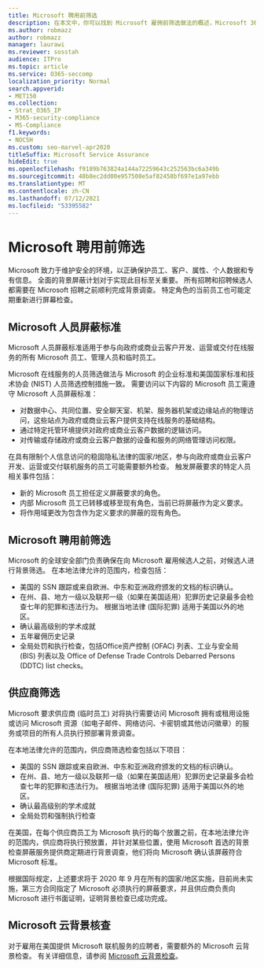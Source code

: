 ```yaml
---
title: Microsoft 聘用前筛选
description: 在本文中，你可以找到 Microsoft 雇佣前筛选做法的概述，Microsoft 365。
ms.author: robmazz
author: robmazz
manager: laurawi
ms.reviewer: sosstah
audience: ITPro
ms.topic: article
ms.service: O365-seccomp
localization_priority: Normal
search.appverid:
- MET150
ms.collection:
- Strat_O365_IP
- M365-security-compliance
- MS-Compliance
f1.keywords:
- NOCSH
ms.custom: seo-marvel-apr2020
titleSuffix: Microsoft Service Assurance
hideEdit: true
ms.openlocfilehash: f9189b763824a144a72259643c252563bc6a349b
ms.sourcegitcommit: 48b8ec2dd00e957508e5af82458bf697e1a97ebb
ms.translationtype: MT
ms.contentlocale: zh-CN
ms.lasthandoff: 07/12/2021
ms.locfileid: "53395582"
---
```

# <a name="microsoft-pre-employment-screening"></a>Microsoft 聘用前筛选

Microsoft 致力于维护安全的环境，以正确保护员工、客户、属性、个人数据和专有信息。 全面的背景屏蔽计划对于实现此目标至关重要。 所有招聘和招聘候选人都需要在 Microsoft 招聘之前顺利完成背景调查。 特定角色的当前员工也可能定期重新进行屏幕检查。

## <a name="the-microsoft-personnel-screening-standard"></a>Microsoft 人员屏蔽标准

Microsoft 人员屏蔽标准适用于参与向政府或商业云客户开发、运营或交付在线服务的所有 Microsoft 员工、管理人员和临时员工。

Microsoft 在线服务的人员筛选做法与 Microsoft 的企业标准和美国国家标准和技术协会 (NIST) 人员筛选控制措施一致。 需要访问以下内容的 Microsoft 员工需遵守 Microsoft 人员屏蔽标准：

- 对数据中心、共同位置、安全聊天室、机架、服务器机架或边缘站点的物理访问，这些站点为政府或商业云客户提供支持在线服务的基础结构。
- 通过特定托管环境提供对政府或商业云客户数据的逻辑访问。
- 对传输或存储政府或商业云客户数据的设备和服务的网络管理访问权限。

在具有限制个人信息访问的稳固隐私法律的国家/地区，参与向政府或商业云客户开发、运营或交付联机服务的员工可能需要额外检查。 触发屏蔽要求的特定人员相关事件包括：

- 新的 Microsoft 员工担任定义屏蔽要求的角色。
- 内部 Microsoft 员工已转移或移至现有角色，当前已将屏蔽作为定义要求。
- 将作用域更改为包含作为定义要求的屏蔽的现有角色。

## <a name="microsoft-pre-employment-screening"></a>Microsoft 聘用前筛选

Microsoft 的全球安全部门负责确保在向 Microsoft 雇用候选人之前，对候选人进行背景筛选。
在本地法律允许的范围内，检查包括：

- 美国的 SSN 跟踪或来自欧洲、中东和亚洲政府颁发的文档的标识确认。
- 在州、县、地方一级以及联邦一级（如果在美国适用）犯罪历史记录最多会检查七年的犯罪和违法行为。 根据当地法律 (国际犯罪) 适用于美国以外的地区。
- 确认最高级别的学术成就
- 五年雇佣历史记录
- 全局处罚和执行检查，包括Office资产控制 (OFAC) 列表、工业与安全局 (BIS) 列表以及 Office of Defense Trade Controls Debarred Persons (DDTC) list checks。

## <a name="supplier-screening"></a>供应商筛选

Microsoft 要求供应商 (临时员工) 对将执行需要访问 Microsoft 拥有或租用设施或访问 Microsoft 资源（如电子邮件、网络访问、卡密钥或其他访问徽章）的服务或项目的所有人员执行预部署背景调查。

在本地法律允许的范围内，供应商筛选检查包括以下项目：

- 美国的 SSN 跟踪或来自欧洲、中东和亚洲政府颁发的文档的标识确认。
- 在州、县、地方一级以及联邦一级（如果在美国适用）犯罪历史记录最多会检查七年的犯罪和违法行为。 根据当地法律 (国际犯罪) 适用于美国以外的地区。
- 确认最高级别的学术成就
- 全局处罚和强制执行检查

在美国，在每个供应商员工为 Microsoft 执行的每个放置之前，在本地法律允许的范围内，供应商将执行预放置，并针对某些位置，使用 Microsoft 首选的背景检查屏蔽服务提供商定期进行背景调查，他们将向 Microsoft 确认该屏蔽符合 Microsoft 标准。 

根据国际规定，上述要求将于 2020 年 9 月在所有的国家/地区实施，目前尚未实施，第三方合同指定了 Microsoft 必须执行的屏蔽要求，并且供应商负责向 Microsoft 进行书面证明，证明背景检查已成功完成。

## <a name="microsoft-cloud-background-check"></a>Microsoft 云背景核查

对于雇用在美国提供 Microsoft 联机服务的应聘者，需要额外的 Microsoft 云背景检查。 有关详细信息，请参阅 [Microsoft 云背景检查](assurance-cloud-background-check.md)。